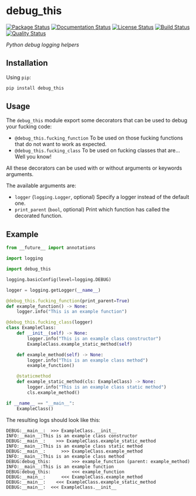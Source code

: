 # debug_this

[![Package Status][package-badge]][package-link]
[![Documentation Status][documentation-badge]][documentation-link]
[![License Status][license-badge]][license-link]
[![Build Status][build-badge]][build-link]
[![Quality Status][pre-commit-badge]][pre-commit-link]

*Python debug logging helpers*

## Installation

Using `pip`:
```bash
pip install debug_this
```

## Usage

The `debug_this` module export some decorators that can be used to debug your
fucking code:

- `@debug_this.fucking_function`
  To be used on those fucking functions that do not want to work as expected.
- `@debug_this.fucking_class`
  To be used on fucking classes that are... Well you know!

All these decorators can be used with or without arguments or keywords
arguments.

The available arguments are:

 - `logger` (`logging.Logger`, optional)
    Specify a logger instead of the default one.
 - `print_parent` (`bool`, optional)
   Print which function has called the decorated function.

## Example

```python
from __future__ import annotations

import logging

import debug_this

logging.basicConfig(level=logging.DEBUG)

logger = logging.getLogger(__name__)

@debug_this.fucking_function(print_parent=True)
def example_function() -> None:
    logger.info("This is an example function")

@debug_this.fucking_class(logger)
class ExampleClass:
    def __init__(self) -> None:
        logger.info("This is an example class constructor")
        ExampleClass.example_static_method(self)

    def example_method(self) -> None:
        logger.info("This is an example class method")
        example_function()

    @staticmethod
    def example_static_method(cls: ExampleClass) -> None:
        logger.info("This is an example class static method")
        cls.example_method()

if __name__ == "__main__":
    ExampleClass()
```

The resulting logs should look like this:
```
DEBUG:__main__:  >>> ExampleClass.__init__
INFO:__main__:This is an example class constructor
DEBUG:__main__:    >>> ExampleClass.example_static_method
INFO:__main__:This is an example class static method
DEBUG:__main__:      >>> ExampleClass.example_method
INFO:__main__:This is an example class method
DEBUG:debug_this:        >>> example_function (parent: example_method)
INFO:__main__:This is an example function
DEBUG:debug_this:        <<< example_function
DEBUG:__main__:      <<< ExampleClass.example_method
DEBUG:__main__:    <<< ExampleClass.example_static_method
DEBUG:__main__:  <<< ExampleClass.__init__
```

[package-badge]: https://img.shields.io/pypi/v/debug-this
[package-link]: https://pypi.org/project/debug-this
[documentation-badge]: https://img.shields.io/readthedocs/python-debug-this
[documentation-link]: https://python-debug-this.readthedocs.io/en/latest
[license-badge]: https://img.shields.io/github/license/jmlemetayer/python-debug-this
[license-link]: https://github.com/jmlemetayer/python-debug-this/blob/main/LICENSE.md
[build-badge]: https://img.shields.io/github/workflow/status/jmlemetayer/python-debug-this/python-debug-this/main
[build-link]: https://github.com/jmlemetayer/python-debug-this/actions
[pre-commit-badge]: https://results.pre-commit.ci/badge/github/jmlemetayer/python-debug-this/main.svg
[pre-commit-link]: https://results.pre-commit.ci/latest/github/jmlemetayer/python-debug-this/main
